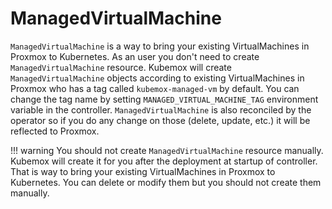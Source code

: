 # ManagedVirtualMachine

`ManagedVirtualMachine` is a way to bring your existing VirtualMachines in Proxmox to Kubernetes. As an user you don't need to create `ManagedVirtualMachine` resource. Kubemox will create `ManagedVirtualMachine` objects according to existing VirtualMachines in Proxmox who has a tag called `kubemox-managed-vm` by default. You can change the tag name by setting `MANAGED_VIRTUAL_MACHINE_TAG` environment variable in the controller. `ManagedVirtualMachine` is also reconciled by the operator so if you do any change on those (delete, update, etc.) it will be reflected to Proxmox.

!!! warning
    You should not create `ManagedVirtualMachine` resource manually. Kubemox will create it for you after the deployment at startup of controller. That is way to bring your existing VirtualMachines in Proxmox to Kubernetes. You can delete or modify them but you should not create them manually.

